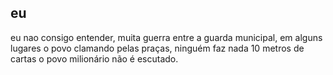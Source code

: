 ## eu
eu nao consigo entender, muita guerra entre a guarda municipal, em alguns lugares
o povo clamando pelas praças, ninguém faz nada 10 metros de cartas o povo milionário não é escutado.
